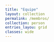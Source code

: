 ```yaml
---
title: "Equipe"
layout: collection
permalink: /membros/
collection: person
entries_layou: grid
classes: wide
---
```

